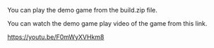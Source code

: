 You can play the demo game from the build.zip file.

You can watch the demo game play video of the game from this link.

https://youtu.be/F0mWyXVHkm8
